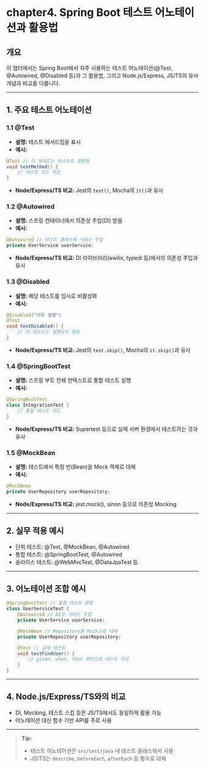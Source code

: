 # chapter4. Spring Boot 테스트 어노테이션과 활용법

## 개요
이 챕터에서는 Spring Boot에서 자주 사용하는 테스트 어노테이션(@Test, @Autowired, @Disabled 등)과 그 활용법, 그리고 Node.js/Express, JS/TS의 유사 개념과 비교를 다룹니다.

---

## 1. 주요 테스트 어노테이션

### 1.1 @Test
- **설명:** 테스트 메서드임을 표시
- **예시:**
```java
@Test // 이 메서드는 테스트로 실행됨
void testMethod() {
    // 테스트 코드 작성
}
```
- **Node/Express/TS 비교:** Jest의 `test()`, Mocha의 `it()`과 유사

### 1.2 @Autowired
- **설명:** 스프링 컨테이너에서 의존성 주입(DI) 받음
- **예시:**
```java
@Autowired // 테스트 클래스에 서비스 주입
private UserService userService;
```
- **Node/Express/TS 비교:** DI 라이브러리(awilix, typedi 등)에서의 의존성 주입과 유사

### 1.3 @Disabled
- **설명:** 해당 테스트를 임시로 비활성화
- **예시:**
```java
@Disabled("이유 설명")
@Test
void testDisabled() {
    // 이 테스트는 실행되지 않음
}
```
- **Node/Express/TS 비교:** Jest의 `test.skip()`, Mocha의 `it.skip()`과 유사

### 1.4 @SpringBootTest
- **설명:** 스프링 부트 전체 컨텍스트로 통합 테스트 실행
- **예시:**
```java
@SpringBootTest
class IntegrationTest {
    // 통합 테스트 코드
}
```
- **Node/Express/TS 비교:** Supertest 등으로 실제 서버 환경에서 테스트하는 것과 유사

### 1.5 @MockBean
- **설명:** 테스트에서 특정 빈(Bean)을 Mock 객체로 대체
- **예시:**
```java
@MockBean
private UserRepository userRepository;
```
- **Node/Express/TS 비교:** jest.mock(), sinon 등으로 의존성 Mocking

---

## 2. 실무 적용 예시
- 단위 테스트: @Test, @MockBean, @Autowired
- 통합 테스트: @SpringBootTest, @Autowired
- 슬라이스 테스트: @WebMvcTest, @DataJpaTest 등

---

## 3. 어노테이션 조합 예시
```java
@SpringBootTest // 통합 테스트 환경
class UserServiceTest {
    @Autowired // DI로 서비스 주입
    private UserService userService;

    @MockBean // Repository를 Mock으로 대체
    private UserRepository userRepository;

    @Test // 실제 테스트
    void testFindUser() {
        // given, when, then 패턴으로 테스트 작성
    }
}
```

---

## 4. Node.js/Express/TS와의 비교
- DI, Mocking, 테스트 스킵 등은 JS/TS에서도 동일하게 활용 가능
- 어노테이션 대신 함수 기반 API를 주로 사용

---

> **Tip:**
> - 테스트 어노테이션은 `src/test/java` 내 테스트 클래스에서 사용
> - JS/TS는 `describe`, `beforeEach`, `afterEach` 등 함수로 대체

